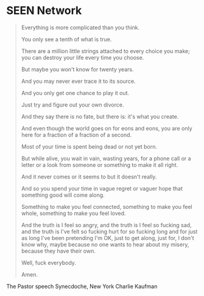 # SEEN Network

> Everything is more complicated than you think.
>
> You only see a tenth of what is true.
>
> There are a million little strings attached to every choice you make; you can destroy your life every time you choose.
>
> But maybe you won't know for twenty years.
>
> And you may never ever trace it to its source.
>
> And you only get one chance to play it out.
>
> Just try and figure out your own divorce.
>
> And they say there is no fate, but there is: it's what you create.
>
> And even though the world goes on for eons and eons, you are only here for a fraction of a fraction of a second.
>
> Most of your time is spent being dead or not yet born.
>
> But while alive, you wait in vain, wasting years, for a phone call or a letter or a look from someone or something to make it all right.
>
> And it never comes or it seems to but it doesn't really.
>
> And so you spend your time in vague regret or vaguer hope that something good will come along.
>
> Something to make you feel connected, something to make you feel whole, something to make you feel loved.
>
> And the truth is I feel so angry, and the truth is I feel so fucking sad, and the truth is I've felt so fucking hurt for so fucking long and for just as long I've been pretending I'm OK, just to get along, just for, I don't know why, maybe because no one wants to hear about my misery, because they have their own.
>
> Well, fuck everybody.
>
> Amen.

The Pastor speech
Synecdoche, New York
Charlie Kaufman
